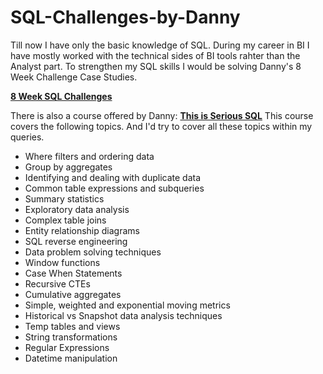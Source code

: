 # SQL-Challenges-by-Danny

Till now I have only the basic knowledge of SQL. During my career in BI I have mostly worked with the technical sides of BI tools rahter than the Analyst part.
To strengthen my SQL skills I would be solving Danny's 8 Week Challenge Case Studies.

[**8 Week SQL Challenges**](https://8weeksqlchallenge.com/getting-started/)

There is also a course offered by Danny: [**This is Serious SQL**](https://www.datawithdanny.com/courses/serious-sql)
This course covers the following topics. And I'd try to cover all these topics within my queries.

- Where filters and ordering data
- Group by aggregates
- Identifying and dealing with duplicate data
- Common table expressions and subqueries
- Summary statistics
- Exploratory data analysis
- Complex table joins
- Entity relationship diagrams
- SQL reverse engineering
- Data problem solving techniques
- Window functions
- Case When Statements
- Recursive CTEs
- Cumulative aggregates
- Simple, weighted and exponential moving metrics
- Historical vs Snapshot data analysis techniques
- Temp tables and views
- String transformations
- Regular Expressions
- Datetime manipulation

